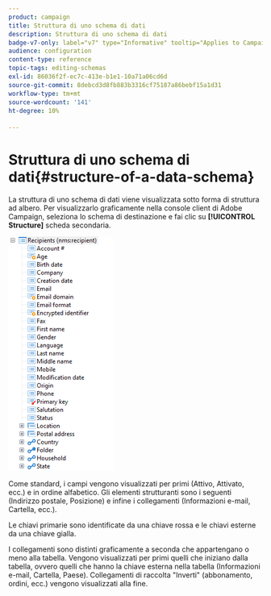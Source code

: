 ```yaml
---
product: campaign
title: Struttura di uno schema di dati
description: Struttura di uno schema di dati
badge-v7-only: label="v7" type="Informative" tooltip="Applies to Campaign Classic v7 only"
audience: configuration
content-type: reference
topic-tags: editing-schemas
exl-id: 86036f2f-ec7c-413e-b1e1-10a71a06cd6d
source-git-commit: 8debcd3d8fb883b3316cf75187a86bebf15a1d31
workflow-type: tm+mt
source-wordcount: '141'
ht-degree: 10%

---
```


# Struttura di uno schema di dati{#structure-of-a-data-schema}

La struttura di uno schema di dati viene visualizzata sotto forma di struttura ad albero. Per visualizzarlo graficamente nella console client di Adobe Campaign, seleziona lo schema di destinazione e fai clic su **[!UICONTROL Structure]** scheda secondaria.

![](assets/d_ncs_integration_schema_arbo.png)

Come standard, i campi vengono visualizzati per primi (Attivo, Attivato, ecc.) e in ordine alfabetico. Gli elementi strutturanti sono i seguenti (Indirizzo postale, Posizione) e infine i collegamenti (Informazioni e-mail, Cartella, ecc.).

Le chiavi primarie sono identificate da una chiave rossa e le chiavi esterne da una chiave gialla.

I collegamenti sono distinti graficamente a seconda che appartengano o meno alla tabella. Vengono visualizzati per primi quelli che iniziano dalla tabella, ovvero quelli che hanno la chiave esterna nella tabella (Informazioni e-mail, Cartella, Paese). Collegamenti di raccolta &quot;Inverti&quot; (abbonamento, ordini, ecc.) vengono visualizzati alla fine.
